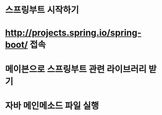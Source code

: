 # 스프링부트 시작하기

# http://projects.spring.io/spring-boot/ 접속

# 메이븐으로 스프링부트 관련 라이브러리 받기

# 자바 메인메소드 파일 실행
